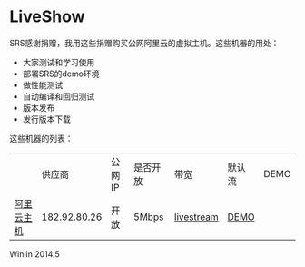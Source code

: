# LiveShow

SRS感谢捐赠，我用这些捐赠购买公网阿里云的虚拟主机。这些机器的用处：
* 大家测试和学习使用
* 部署SRS的demo环境
* 做性能测试
* 自动编译和回归测试
* 版本发布
* 发行版本下载

这些机器的列表：

<table>
<th>
<td>供应商</td>
<td>公网IP</td>
<td>是否开放</td>
<td>带宽</td>
<td>默认流</td>
<td>DEMO</td>
</th>
<tr>
<td><a href="http://www.aliyun.com/product/ecs/">阿里云主机</a></td>
<td>182.92.80.26</td>
<td>开放</td>
<td>5Mbps</td>
<td><a href="http://182.92.80.26:8085/players/srs_player.html?vhost=182.92.80.26&stream=livestream&autostart=true">livestream</a></td>
<td><a href="http://182.92.80.26:8085">DEMO</a></td>
</tr>
</table>

Winlin 2014.5